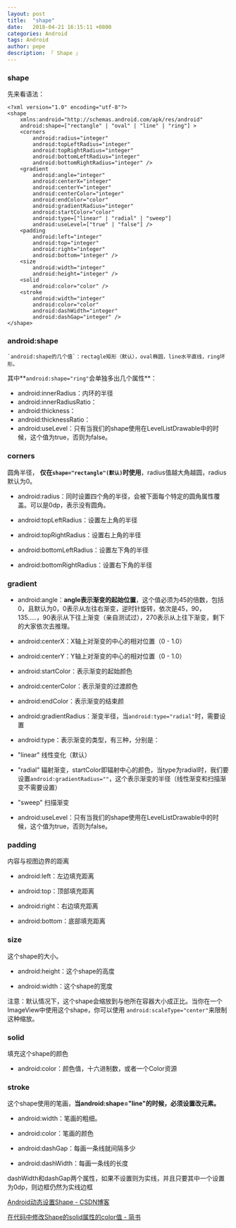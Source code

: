 ```yaml
---
layout: post
title:  "shape"
date:   2018-04-21 16:15:11 +0800
categories: Android
tags: Android
author: pepe
description: 『 Shape 』
---
```

### **shape**

先来看语法：

```
<?xml version="1.0" encoding="utf-8"?>
<shape
    xmlns:android="http://schemas.android.com/apk/res/android"
    android:shape=["rectangle" | "oval" | "line" | "ring"] >
    <corners
        android:radius="integer"
        android:topLeftRadius="integer"
        android:topRightRadius="integer"
        android:bottomLeftRadius="integer"
        android:bottomRightRadius="integer" />
    <gradient
        android:angle="integer"
        android:centerX="integer"
        android:centerY="integer"
        android:centerColor="integer"
        android:endColor="color"
        android:gradientRadius="integer"
        android:startColor="color"
        android:type=["linear" | "radial" | "sweep"]
        android:useLevel=["true" | "false"] />
    <padding
        android:left="integer"
        android:top="integer"
        android:right="integer"
        android:bottom="integer" />
    <size
        android:width="integer"
        android:height="integer" />
    <solid
        android:color="color" />
    <stroke
        android:width="integer"
        android:color="color"
        android:dashWidth="integer"
        android:dashGap="integer" />
</shape>
```
### **android:shape**

    `android:shape的几个值`：rectagle矩形（默认），oval椭圆，line水平直线，ring环形。

其中**`android:shape="ring"`会单独多出几个属性**：

 - android:innerRadius：内环的半径
 - android:innerRadiusRatio：
 - android:thickness：
 - android:thicknessRatio：
 - android:useLevel：只有当我们的shape使用在LevelListDrawable中的时候，这个值为true，否则为false。
 
### **corners**

圆角半径， **仅在`shape="rectangle"(默认)`时使用**，radius值越大角越圆，radius默认为0。

 - android:radius：同时设置四个角的半径，会被下面每个特定的圆角属性覆盖。可以是0dp，表示没有圆角。

 - android:topLeftRadius：设置左上角的半径

 - android:topRightRadius：设置右上角的半径 

 - android:bottomLeftRadius：设置左下角的半径

 - android:bottomRightRadius：设置右下角的半径
 
### **gradient**

 - android:angle：**angle表示渐变的起始位置**，这个值必须为45的倍数，包括0，且默认为0，0表示从左往右渐变，逆时针旋转，依次是45，90，135.....，90表示从下往上渐变（亲自测试过），270表示从上往下渐变，剩下的大家依次去推理。

 - android:centerX：X轴上对渐变的中心的相对位置（0 - 1.0）

 - android:centerY：Y轴上对渐变的中心的相对位置（0 - 1.0）

 - android:startColor：表示渐变的起始颜色

 - android:centerColor：表示渐变的过渡颜色

 - android:endColor：表示渐变的结束颜

 - android:gradientRadius：渐变半径，当`android:type="radial"`时，需要设置

 - android:type：表示渐变的类型，有三种，分别是：

  - "linear"	线性变化（默认）
  - "radial"	辐射渐变，startColor即辐射中心的颜色，当type为radial时，我们要设置`android:gradientRadius=""`，这个表示渐变的半径（线性渐变和扫描渐变不需要设置）
  - "sweep"	扫描渐变
 - android:useLevel：只有当我们的shape使用在LevelListDrawable中的时候，这个值为true，否则为false。
 
### **padding**

内容与视图边界的距离

 - android:left：左边填充距离

 - android:top：顶部填充距离

 - android:right：右边填充距离

 - android:bottom：底部填充距离
 
### **size**
这个shape的大小。

 - android:height：这个shape的高度

 - android:width：这个shape的宽度

注意：默认情况下，这个shape会缩放到与他所在容器大小成正比。当你在一个ImageView中使用这个shape，你可以使用 `android:scaleType="center"`来限制这种缩放。

### **solid**

填充这个shape的颜色

 - android:color：颜色值，十六进制数，或者一个Color资源

### **stroke**

这个shape使用的笔画，**当android:shape="line"的时候，必须设置改元素。**

 -  android:width：笔画的粗细。

 -  android:color：笔画的颜色

 -  android:dashGap：每画一条线就间隔多少

 -  android:dashWidth：每画一条线的长度

dashWidth和dashGap两个属性，如果不设置则为实线，并且只要其中一个设置为0dp，则边框仍然为实线边框



[Android动态设置Shape - CSDN博客](https://blog.csdn.net/snailbaby_soko/article/details/53289276)

[在代码中修改Shape的solid属性的color值 - 简书](https://www.jianshu.com/p/5353745f07db)



